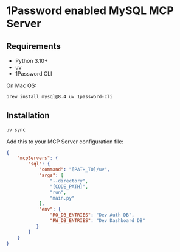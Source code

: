 # 1Password enabled MySQL MCP Server

## Requirements

- Python 3.10+
- uv
- 1Password CLI


On Mac OS:

```bash
brew install mysql@8.4 uv 1password-cli
```

## Installation

```bash
uv sync
```

Add this to your MCP Server configuration file:

```json
{
    "mcpServers": {
        "sql": {
            "command": "[PATH_TO]/uv",
            "args": [
                "--directory",
                "[CODE_PATH]",
                "run",
                "main.py"
            ],
            "env": {
                "RO_DB_ENTRIES": "Dev Auth DB",
                "RW_DB_ENTRIES": "Dev Dashboard DB"
           }
        }
    }
}
```

